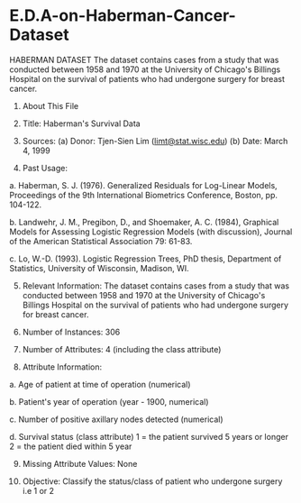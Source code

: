 # E.D.A-on-Haberman-Cancer-Dataset

HABERMAN DATASET
The dataset contains cases from a study that was conducted between 1958 and 1970 at the University of Chicago's Billings Hospital on the survival of patients who had undergone surgery for breast cancer.

1. About This File
2. Title: Haberman's Survival Data

3. Sources: (a) Donor: Tjen-Sien Lim (limt@stat.wisc.edu) (b) Date: March 4, 1999

4. Past Usage:

a. Haberman, S. J. (1976). Generalized Residuals for Log-Linear Models, Proceedings of the 9th International Biometrics Conference, Boston, pp. 104-122.

b. Landwehr, J. M., Pregibon, D., and Shoemaker, A. C. (1984), Graphical Models for Assessing Logistic Regression Models (with discussion), Journal of the American Statistical Association 79: 61-83.

c. Lo, W.-D. (1993). Logistic Regression Trees, PhD thesis, Department of Statistics, University of Wisconsin, Madison, WI.

5. Relevant Information: The dataset contains cases from a study that was conducted between 1958 and 1970 at the University of Chicago's Billings Hospital on the survival of patients who had undergone surgery for breast cancer.

6. Number of Instances: 306

7. Number of Attributes: 4 (including the class attribute)

8. Attribute Information:

a. Age of patient at time of operation (numerical)

b. Patient's year of operation (year - 1900, numerical)

c. Number of positive axillary nodes detected (numerical)

d. Survival status (class attribute) 1 = the patient survived 5 years or longer 2 = the patient died within 5 year

9. Missing Attribute Values: None

10. Objective: Classify the status/class of patient who undergone surgery i.e 1 or 2
